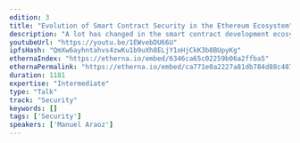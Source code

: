```yaml
---
edition: 3
title: "Evolution of Smart Contract Security in the Ethereum Ecosystem"
description: "A lot has changed in the smart contract development ecosystem in the year since DEVCON2. Our perspective as leaders of the smart contract security community OpenZeppelin shows us that the industry is maturing. We give a brief overview of how security patterns and practices have evolved in the past months, dive into some details of recent developments, and talk about promising projects and their plans for the future."
youtubeUrl: "https://youtu.be/1EWvebDU66U"
ipfsHash: "QmXw6ayhntahvs4zwKu1b9uXh8ELjY1oHjCkK3b8BUpyKg"
ethernaIndex: "https://etherna.io/embed/6346ca65c02259b06a2ffba5"
ethernaPermalink: "https://etherna.io/embed/ca771e0a2227a81db784d88c487da4702f843b5bba8414b66705ff62b3e42648"
duration: 1181
expertise: "Intermediate"
type: "Talk"
track: "Security"
keywords: []
tags: ['Security']
speakers: ['Manuel Araoz']
---
```

